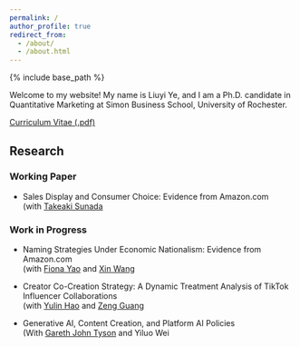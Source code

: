 ```yaml
---
permalink: /
author_profile: true
redirect_from: 
  - /about/
  - /about.html
---
```




{% include base_path %}

Welcome to my website! My name is Liuyi Ye, and I am a Ph.D. candidate in Quantitative Marketing at Simon Business School, University of Rochester. 



[Curriculum Vitae (.pdf)](https://www.dropbox.com/scl/fi/nq8ktm16jbdbtgjjy3u90/LiuyiYe_CV.pdf?rlkey=qsz5nk0lw64p5bgbpofw0oigg&st=jhl5q2jp&dl=0)

## Research 


### Working Paper

* Sales Display and Consumer Choice: Evidence from Amazon.com
 <br> (with [Takeaki Sunada](https://simon.rochester.edu/faculty/takeaki-sunada)
 
     
### Work in Progress

* Naming Strategies Under Economic Nationalism: Evidence from Amazon.com
<br> (with [Fiona Yao](https://giesbusiness.illinois.edu/profile/fiona-kun-yao) and [Xin Wang](https://isoi.giesbusiness.illinois.edu/profile/xin-wang)
    

* Creator Co-Creation Strategy: A Dynamic Treatment Analysis of TikTok Influencer Collaborations
  <br> (with [Yulin Hao](https://www.yulinhao.net/home) and [Zeng Guang](https://www.guangzeng.net/)

* Generative AI, Content Creation, and Platform AI Policies
  <br> (With [Gareth John Tyson](https://facultyprofiles.hkust-gz.edu.cn/faculty-personal-page?id=111) and Yiluo Wei
